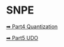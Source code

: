 # SNPE

[➡ Part4 Quantization](QUALCOMM/SNPE/04-QuantizeModel.md)

[➡ Part5  UDO](QUALCOMM/SNPE/05-UDO.md)

